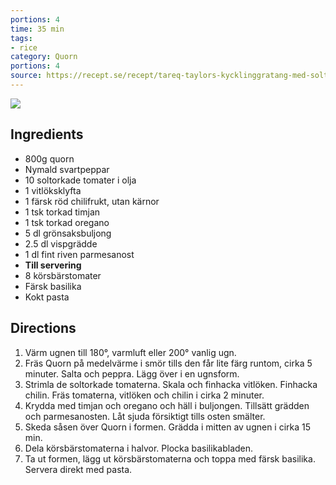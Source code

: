 ```yaml
---
portions: 4
time: 35 min
tags:
- rice
category: Quorn
portions: 4
source: https://recept.se/recept/tareq-taylors-kycklinggratang-med-soltorkade-tomater
---
```

![](https://images.recept.se/images/recipes/tareq-taylors-kycklinggratang-med-soltorkade-tomater_7463.jpg?fit=crop&crop=focalpoint&auto=format&fp-x=0.60486992113835&fp-y=0.39601745605469&fp-z=1.2654060694151&w=600&h=600)
## Ingredients
- 800g quorn
- Nymald svartpeppar
- 10 soltorkade tomater i olja
- 1 vitlöksklyfta
- 1 färsk röd chilifrukt, utan kärnor
- 1 tsk torkad timjan
- 1 tsk torkad oregano
- 5 dl grönsaksbuljong
- 2.5 dl vispgrädde
- 1 dl fint riven parmesanost
- **Till servering**
- 8 körsbärstomater
- Färsk basilika
- Kokt pasta

## Directions

1. Värm ugnen till 180°, varmluft eller 200° vanlig ugn.
2. Fräs Quorn på medelvärme i smör tills den får lite färg runtom, cirka 5 minuter. Salta och peppra. Lägg över i en ugnsform.
3. Strimla de soltorkade tomaterna. Skala och finhacka vitlöken. Finhacka chilin. Fräs tomaterna, vitlöken och chilin i cirka 2 minuter.
4. Krydda med timjan och oregano och häll i buljongen. Tillsätt grädden och parmesanosten. Låt sjuda försiktigt tills osten smälter.
5. Skeda såsen över Quorn i formen. Grädda i mitten av ugnen i cirka 15 min.
6. Dela körsbärstomaterna i halvor. Plocka basilikabladen.
7. Ta ut formen, lägg ut körsbärstomaterna och toppa med färsk basilika. Servera direkt med pasta.
